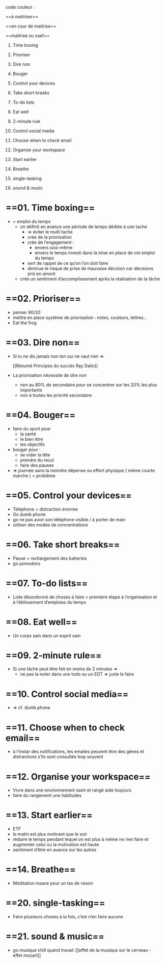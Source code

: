 code couleur :

==à maitriser==

==en cour de maitrise==

==maitrisé ou osef==

01. Time boxing

02. Prioriser

03. Dire non

04. Bouger

05. Control your devices

06. Take short breaks

07. To-do lists

08. Eat well

09. 2-minute rule

10. Control social media

11. Choose when to check email

12. Organise your workspace

13. Start earlier

14. Breathe

20. single-tasking

21. sound & music

# ==01. Time boxing==

- = emploi du temps
    - on définit en avance une période de temps dédiée à une tache
        - ⇒ éviter le multi tache
        - crée de la priorisation
        - crée de l’engagement :
            - envers sois-même
            - envers le temps investi dans la mise en place de cet emploi du temps
        - sert de rappel de ce qu’on l’on doit faire
        - diminue le risque de prise de mauvaise décision car décisions pris en amont
    - crée un sentiment d’accomplissement après la réalisation de la tâche

# ==02. Prioriser==

- penser 80/20
- mettre en place système de priorisation : notes, couleurs, lettres…
- Eat the frog

# ==03. Dire non==

- Si tu ne dis jamais non ton oui ne vaut rien ⇒
    
    [[Résumé Principes du succès Ray Dalio]]
    
- La priorisation nécessite de dire non
    - non au 80% de secondaire pour se concentrer sur les 20% les plus importants
    - non à toutes les priorité secondaire

# ==04. Bouger==

- faire du sport pour
    - la santé
    - le bien être
    - les objectifs
- bouger pour :
    - se vider la tête
    - prendre du recul
    - faire des pauses
- ⇒ journée sans la moindre dépense ou effort physique ( même courte marche ) = problème

  

# ==05. Control your devices==

- Téléphone = distraction énorme
- Go dumb phone
- go ne pas avoir son téléphone visible / à porter de main
- utiliser des modes de concentrations

# ==06. Take short breaks==

- Pause = rechargement des batteries
- go pomodoro

# ==07. To-do lists==

- Liste désordonné de choses à faire = première étape à l’organisation et à l’éblissement d’emploies du temps

# ==08. Eat well==

- Un corps sain dans un esprit sain

# ==09. 2-minute rule==

- Si une tâche peut être fait en moins de 2 minutes ⇒
    - ne pas la noter dans une todo ou un EDT ⇒ juste la faire

# ==10. Control social media==

- ⇒ cf. dumb phone

# ==11. Choose when to check email==

- à l’instar des notifications, les emailes peuvent être des gènes et distractions s’ils sont consultés trop souvent

# ==12. Organise your workspace==

- Vivre dans une environnement saint et rangé aide toujours
- faire du rangement une habitudes

# ==13. Start earlier==

- ETF
- le matin est plus motivant que le soir
- réduire le temps pendant lequel on est plus à même ne rien faire et augmenter celui ou la motivation est haute
- sentiment d’être en avance sur les autres

# ==14. Breathe==

- Méditation insane pour un tas de raison

# ==20. single-tasking==

- Faire plusieurs choses à la fois, c’est n’en faire aucune

# ==21. sound & music==

- go musique chill quand travail :[[effet de la musique sur le cerveau - effet mozart]]